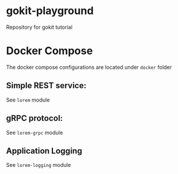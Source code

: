 # gokit-playground
Repository for gokit tutorial

# Docker Compose
The docker compose configurations are located under `docker` folder

## Simple REST service:
See `lorem` module

## gRPC protocol:
See `lorem-grpc` module

## Application Logging
See `lorem-logging` module
